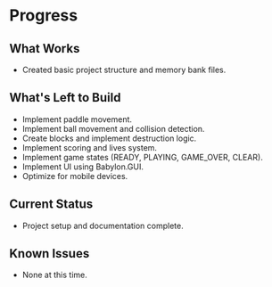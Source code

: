 # Progress

## What Works
-   Created basic project structure and memory bank files.

## What's Left to Build
-   Implement paddle movement.
-   Implement ball movement and collision detection.
-   Create blocks and implement destruction logic.
-   Implement scoring and lives system.
-   Implement game states (READY, PLAYING, GAME_OVER, CLEAR).
-   Implement UI using Babylon.GUI.
-   Optimize for mobile devices.

## Current Status
-   Project setup and documentation complete.

## Known Issues
-   None at this time.
